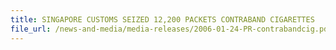 ```yaml
---
title: SINGAPORE CUSTOMS SEIZED 12,200 PACKETS CONTRABAND CIGARETTES 
file_url: /news-and-media/media-releases/2006-01-24-PR-contrabandcig.pdf
---
```

